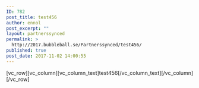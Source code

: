 ```yaml
---
ID: 782
post_title: test456
author: ennol
post_excerpt: ""
layout: partnerssynced
permalink: >
  http://2017.bubbleball.se/Partnerssynced/test456/
published: true
post_date: 2017-11-02 14:00:55
---
```

[vc_row][vc_column][vc_column_text]test456[/vc_column_text][/vc_column][/vc_row]